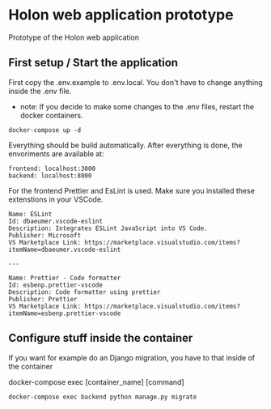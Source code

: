# Holon web application prototype

Prototype of the Holon web application

## First setup / Start the application

First copy the .env.example to .env.local. You don't have to change anything inside
the .env file.

- note: If you decide to make some changes to the .env files, restart the docker containers.

```
docker-compose up -d
```

Everything should be build automatically.
After everything is done, the envoriments are available at:

```
frontend: localhost:3000
backend: localhost:8000
```

For the frontend Prettier and EsLint is used. Make sure you installed these extenstions in your VSCode.

```
Name: ESLint
Id: dbaeumer.vscode-eslint
Description: Integrates ESLint JavaScript into VS Code.
Publisher: Microsoft
VS Marketplace Link: https://marketplace.visualstudio.com/items?itemName=dbaeumer.vscode-eslint

---

Name: Prettier - Code formatter
Id: esbenp.prettier-vscode
Description: Code formatter using prettier
Publisher: Prettier
VS Marketplace Link: https://marketplace.visualstudio.com/items?itemName=esbenp.prettier-vscode

```

## Configure stuff inside the container

If you want for example do an Django migration, you have to that inside of the container

docker-compose exec [container_name] [command]

```
docker-compose exec backend python manage.py migrate
```
